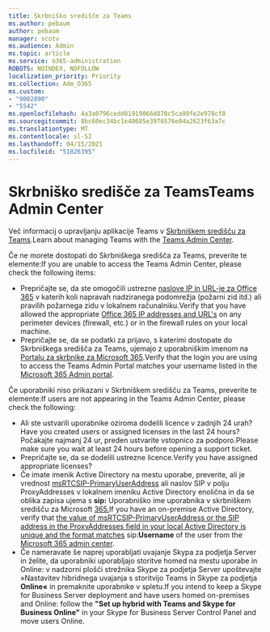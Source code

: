```yaml
---
title: Skrbniško središče za Teams
ms.author: pebaum
author: pebaum
manager: scotv
ms.audience: Admin
ms.topic: article
ms.service: o365-administration
ROBOTS: NOINDEX, NOFOLLOW
localization_priority: Priority
ms.collection: Adm_O365
ms.custom:
- "9002890"
- "5542"
ms.openlocfilehash: 4a3a0796cedd81919066d870c5ca99fe2e978cf8
ms.sourcegitcommit: 8bc60ec34bc1e40685e3976576e04a2623f63a7c
ms.translationtype: MT
ms.contentlocale: sl-SI
ms.lasthandoff: 04/15/2021
ms.locfileid: "51826395"
---
```

# <a name="teams-admin-center"></a><span data-ttu-id="80e93-102">Skrbniško središče za Teams</span><span class="sxs-lookup"><span data-stu-id="80e93-102">Teams Admin Center</span></span>

<span data-ttu-id="80e93-103">Več informacij o upravljanju aplikacije Teams v [Skrbniškem središču za Teams](https://docs.microsoft.com/microsoftteams/manage-teams-skypeforbusiness-admin-center).</span><span class="sxs-lookup"><span data-stu-id="80e93-103">Learn about managing Teams with the [Teams Admin Center](https://docs.microsoft.com/microsoftteams/manage-teams-skypeforbusiness-admin-center).</span></span>

<span data-ttu-id="80e93-104">Če ne morete dostopati do Skrbniškega središča za Teams, preverite te elemente:</span><span class="sxs-lookup"><span data-stu-id="80e93-104">If you are unable to access the Teams Admin Center, please check the following items:</span></span>

- <span data-ttu-id="80e93-105">Prepričajte se, da ste omogočili ustrezne [naslove IP in URL-je za Office 365](https://docs.microsoft.com/Office365/Enterprise/office-365-ip-web-service) v katerih koli napravah nadziranega podomrežja (požarni zid itd.) ali pravilih požarnega zidu v lokalnem računalniku.</span><span class="sxs-lookup"><span data-stu-id="80e93-105">Verify that you have allowed the appropriate [Office 365 IP addresses and URL's](https://docs.microsoft.com/Office365/Enterprise/office-365-ip-web-service) on any perimeter devices (firewall, etc.) or in the firewall rules on your local machine.</span></span>
- <span data-ttu-id="80e93-106">Prepričajte se, da se podatki za prijavo, s katerimi dostopate do Skrbniškega središča za Teams, ujemajo z uporabniškim imenom na [Portalu za skrbnike za Microsoft 365](https://admin.microsoft.com/Adminportal/Home?source=applauncher#/users).</span><span class="sxs-lookup"><span data-stu-id="80e93-106">Verify that the login you are using to access the Teams Admin Portal matches your username listed in the [Microsoft 365 Admin portal](https://admin.microsoft.com/Adminportal/Home?source=applauncher#/users).</span></span>

<span data-ttu-id="80e93-107">Če uporabniki niso prikazani v Skrbniškem središču za Teams, preverite te elemente:</span><span class="sxs-lookup"><span data-stu-id="80e93-107">If users are not appearing in the Teams Admin Center, please check the following:</span></span>

- <span data-ttu-id="80e93-108">Ali ste ustvarili uporabnike oziroma dodelili licence v zadnjih 24 urah?</span><span class="sxs-lookup"><span data-stu-id="80e93-108">Have you created users or assigned licenses in the last 24 hours?</span></span> <span data-ttu-id="80e93-109">Počakajte najmanj 24 ur, preden ustvarite vstopnico za podporo.</span><span class="sxs-lookup"><span data-stu-id="80e93-109">Please make sure you wait at least 24 hours before opening a support ticket.</span></span>
- <span data-ttu-id="80e93-110">Prepričajte se, da se dodelili ustrezne licence.</span><span class="sxs-lookup"><span data-stu-id="80e93-110">Verify you have assigned appropriate licenses?</span></span>
- <span data-ttu-id="80e93-111">Če imate imenik Active Directory na mestu uporabe, preverite, ali je vrednost [msRTCSIP-PrimaryUserAddress](https://docs.microsoft.com/skypeforbusiness/troubleshoot/online-configuration/msrtcsip-primaryuseraddress-proxyaddaddress) ali naslov SIP v polju ProxyAddresses v lokalnem imeniku Active Directory enolična in da se oblika zapisa ujema s **sip:** Uporabniško ime uporabnika v skrbniškem središču za Microsoft [365.](https://admin.microsoft.com/Adminportal/Home?source=applauncher#/users)</span><span class="sxs-lookup"><span data-stu-id="80e93-111">If you have an on-premise Active Directory, verify that [the value of msRTCSIP-PrimaryUserAddress or the SIP address in the ProxyAddresses field in your local Active Directory is unique and the format matches](https://docs.microsoft.com/skypeforbusiness/troubleshoot/online-configuration/msrtcsip-primaryuseraddress-proxyaddaddress) sip:**Username** of the user from the [Microsoft 365 admin center](https://admin.microsoft.com/Adminportal/Home?source=applauncher#/users).</span></span>
- <span data-ttu-id="80e93-112">Če nameravate še naprej uporabljati uvajanje Skypa za podjetja Server in želite, da uporabniki uporabljajo storitve homed na mestu uporabe in Online: v nadzorni plošči strežnika Skype za podjetja Server upoštevajte »Nastavitev hibridnega uvajanja s storitvijo Teams in Skype za podjetja **Online«** in premaknite uporabnike v spletu.</span><span class="sxs-lookup"><span data-stu-id="80e93-112">If you intend to keep a Skype for Business Server deployment and have users homed on-premises and Online: follow the **"Set up hybrid with Teams and Skype for Business Online"** in your Skype for Business Server Control Panel and move users Online.</span></span>
